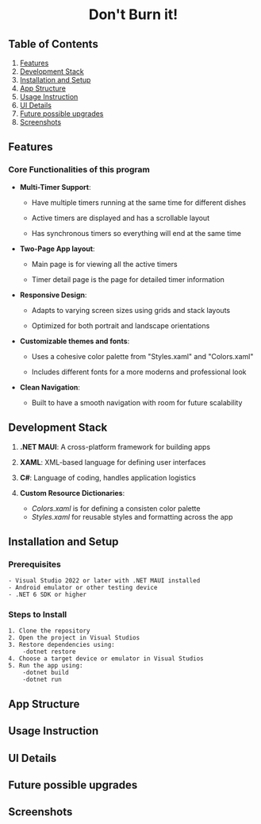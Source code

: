 <h1 align="center">Don't Burn it! </h1>

## Table of Contents
1. [Features](#features)
2. [Development Stack](#development-stack)
3. [Installation and Setup](#installation-and-setup)
4. [App Structure](#app-structure)
5. [Usage Instruction](#usage-instruction)
6. [UI Details](#ui-details)
7. [Future possible upgrades](#future-possible-upgrades)
8. [Screenshots](#screenshots)

## Features

### Core Functionalities of this program

- **Multi-Timer Support**:

    - Have multiple timers running at the same time for different dishes
    
    - Active timers are displayed and has a scrollable layout

    - Has synchronous timers so everything will end at the same time

- **Two-Page App layout**:

    - Main page is for viewing all the active timers

    - Timer detail page is the page for detailed timer information

- **Responsive Design**:

    - Adapts to varying screen sizes using grids and stack layouts

    - Optimized for both portrait and landscape orientations

- **Customizable themes and fonts**:

    - Uses a cohesive color palette from "Styles.xaml" and "Colors.xaml"

    - Includes different fonts for a more moderns and professional look

- **Clean Navigation**:

    - Built to have a smooth navigation with room for future scalability




## Development Stack

1. **.NET MAUI**: A cross-platform framework for building apps
2. **XAML**: XML-based language for defining user interfaces
3. **C#**: Language of coding, handles application logistics
4. **Custom Resource Dictionaries**:
    
    - *Colors.xaml* is for defining a consisten color palette
    - *Styles.xaml* for reusable styles and formatting across the app 

## Installation and Setup

### Prerequisites

    - Visual Studio 2022 or later with .NET MAUI installed
    - Android emulator or other testing device
    - .NET 6 SDK or higher

### Steps to Install

    1. Clone the repository
    2. Open the project in Visual Studios
    3. Restore dependencies using:
        -dotnet restore
    4. Choose a target device or emulator in Visual Studios
    5. Run the app using:
        -dotnet build
        -dotnet run



## App Structure

## Usage Instruction

## UI Details

## Future possible upgrades

## Screenshots





